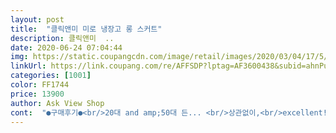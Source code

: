 ```yaml
---
layout: post 
title:  "클릭앤미 미로 냉장고 롱 스커트" 
description: 클릭앤미  ..
date: 2020-06-24 07:04:44 
img: https://static.coupangcdn.com/image/retail/images/2020/03/04/17/5/94da6797-b903-4936-9218-086b5495da61.jpg 
linkUrl: https://link.coupang.com/re/AFFSDP?lptag=AF3600438&subid=ahnPublicAsk&pageKey=1321499823&itemId=2342602850&vendorItemId=70339175114&traceid=V0-113-2bfdb2a95b8b110e 
categories: [1001] 
color: FF1744 
price: 13900 
author: Ask View Shop 
cont:  "●구매후기●<br/>20대 and amp;50대 든... <br/>상관없이,<br/>excellent!<br/>■편리성, 가성비,디자인,활동성 등등,.<br/>.<br/><br/>가볍고 부담없는, 외출용으로 제격<br/>강아지 산책하러 나갔다 왔는데 요.<br/><br/>건조 되어서 굿<br/>격식없는 자리,또한 ... <br/><br/>구김 없고,<br/>구매자 수  and amp;상품평 도움받아<br/>그래서... <br/><br/>그런, 걱정은... <br/><br/>그리고 밴딩고무가 고정되어 있지않아 만약 바지였다면 밴딩고무는 접히고 꼬이고 그럴꺼에요 근데 치마라 상관없을듯... <br/><br/>그리고 별하나 뺀건 옷에서 세탁하고 나서도 시큼한 식초냄새가 나는것같아요;;; 첫세탁이라 일부러 손세탁했는데;;; 울집 울샴푸가 상했나ㅠㅠ;;<br/>나이불문 하고<br/>너무 가볍고, 시원해서,<br/>누구나 입어도 소화할수 있는<br/>당황  and amp;민망 스러울때가  있었는데,<br/>더군다나, 비치지 않아서,<br/>디자인 또한  뒤쳐지지 않는<br/>만족합니다.<br/><br/>먼저 재질은 흔히 시장가면 파는 냉장고바지 재질이구요... <br/>신축성 좋습니당 참고로 제키는 딱 160 입니다 치마착용시 보시면 보통 바지입는 허리라인부터 발목 복숭아뼈 중간까지 와서 롱치마 좋아하는 제게 딱입니다 ㅎ착용샷 사진올림;;; 추한사진 죄송요;;;;;<br/>몸에, 휘감기거나  밀착 되지 않고,<br/>무난한 쓰타 일<br/>밀착 되어서<br/>바람 불때나, 땀 났을때<br/>바람에 나풀나풀,몸에 달라 붙지 않고<br/>바람에, 슈융 ... <br/>날라 갔어용.<br/><br/>배꼽부분에 달린끈은 그냥 장식용입니다 저는 치렁치렁대는게 싫어 곧 뗄 예정입니다... <br/><br/>부담없이.<br/>.<br/><br/>블루색상도 살까... <br/>생각 중.<br/><br/>비침정도는 일부러 빨강티를 덧대어보았는데 비침은 없네요<br/>빨리<br/>세탁시에도 조물조물  손 빨래<br/>손 쉬운 세탁과 얇아서,<br/>스타일을 찾다 보니... <br/>.<br/><br/>슬슬 더위가 엄습해 오는 계절<br/>신축성도  적당해서<br/>아니면, 망에 넣어 세탁기 사용<br/>앞 에서 바람이 불면, 스커트가<br/>앞에 장식으로,리본 끈이 부착<br/>예뻐서... <br/><br/>이 제품으로 선택 했습니다.<br/><br/>이 제품은,<br/>이제품 입고... <br/><br/>입을수 있어서 좋습니다.<br/><br/>제조국도 대한민국<br/>지극히 개인적인 후기입니당^^ 시작할께요... <br/><br/>지금,잠깐... <br/><br/>차르르,떨어지는 핏... <br/>라인이<br/>착용후 다리에 치덕치덕 달라붙지 않아요 하지만 옷 재질상 다리에 물 묻으면 다리에 짝 달라붙을것같네요... <br/>한여름은 어떨지 모르겠지만요세탁후엔 잘 말라요 구김도 없구요 사실 무늬땜에 구김표시도 없음... <br/>재구매의사 100%에요... <br/>롱치마매냐라 ^^;;;<br/>찰랑찰랑,<br/>치마밑단처리가 초큼 부실해요 하지만 다른건 너무 맘에 들구요 댓글읽어보니까 파랑색은 별로라길래 깜장색 하나 더 살까봐요^^;;;<br/>카실카실한 소재로<br/>키160 몸무계 56  치마가냉장고 천이라 시원하고 가볍고 하체 비만이라 66입는데 뚱뚱해 보이지 않아 좋아요^^ 적극 추천합니다^^<br/>편하구요<br/>편하면서도 시원하고<br/>피서지 에서도... <br/><br/>한 여름에도 시원 시원<br/>허리가  밴드로 되어 있어서<br/>허리는 밴딩이구요... <br/>밴딩넓이는 엄지손가락 한마디네요 정확히는 3.<br/>3센티ㅎㅎ재보았습니다^^<br/>활동 하기에  지장을 주지  않고<br/>" 
---
```

